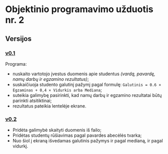 # Objektinio programavimo užduotis nr. 2
## Versijos
### [v0.1](https://github.com/ignaspangonis/ObjektinisProgramavimas-2/releases/tag/v0.1)

Programa:
- nuskaito vartotojo įvestus duomenis apie studentus *(vardą, pavardę, namų darbų ir egzamino rezultatus)*;
- suskaičiuoja studento galutinį pažymį pagal formulę: `Galutinis = 0.6 × Egzaminas + 0,4 × Vidurkis arba Mediana`;
- suteikia galimybę pasirinkti, kad namų darbų ir egzamino rezultatai būtų parinkti atsitiktinai;
- rezultatus pateikia lentelėje ekrane.

### [v0.2](https://github.com/ignaspangonis/ObjektinisProgramavimas-2/releases/tag/v0.2)

- Pridėta galimybė skaityti duomenis iš failo;
- Pridėtas studentų rūšiavimas pagal pavardes abecėlės tvarka;
- Nuo šiol į ekraną išvedamas galutinis pažymys ir pagal medianą, ir pagal vidurkį.

